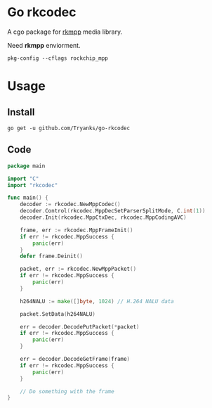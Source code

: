 # Go rkcodec

A cgo package for [rkmpp](https://github.com/rockchip-linux/mpp) media library.

Need **rkmpp** enviorment.

```shell
pkg-config --cflags rockchip_mpp
```

# Usage

## Install
```shell
go get -u github.com/Tryanks/go-rkcodec
```

## Code
```go
package main

import "C"
import "rkcodec"

func main() {
	decoder := rkcodec.NewMppCodec()
	decoder.Control(rkcodec.MppDecSetParserSplitMode, C.int(1))
	decoder.Init(rkcodec.MppCtxDec, rkcodec.MppCodingAVC)

	frame, err := rkcodec.MppFrameInit()
	if err != rkcodec.MppSuccess {
		panic(err)
	}
	defer frame.Deinit()

	packet, err := rkcodec.NewMppPacket()
	if err != rkcodec.MppSuccess {
		panic(err)
	}

	h264NALU := make([]byte, 1024) // H.264 NALU data

	packet.SetData(h264NALU)

	err = decoder.DecodePutPacket(*packet)
	if err != rkcodec.MppSuccess {
		panic(err)
	}

	err = decoder.DecodeGetFrame(frame)
	if err != rkcodec.MppSuccess {
		panic(err)
	}

	// Do something with the frame
}

```